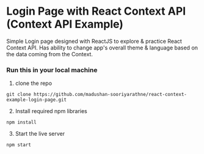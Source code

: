 # Login Page with React Context API (Context API Example)

Simple Login page designed with ReactJS to explore & practice React Context API. Has ability to change app's overall theme & language based on the data coming from the Context.

### Run this in your local machine

1. clone the repo

```
git clone https://github.com/madushan-sooriyarathne/react-context-example-login-page.git
```

2. Install required npm libraries

```
npm install
```

3. Start the live server

```
npm start
```

